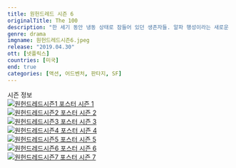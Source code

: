 ```yaml
---
title: 원헌드레드 시즌 6
originalTitle: The 100
description: "한 세기 동안 냉동 상태로 잠들어 있던 생존자들. 알파 행성이라는 새로운 터전에 발을 디딘다. 낙원 혹은 미지의 위험이 펼쳐질 이 낯선 곳에서 생존을 이어나갈 수 있을까."
genre: drama
imgname: 원헌드레드시즌6.jpeg
release: "2019.04.30"
ott: [넷플릭스]
countries: [미국]
end: true
categories: [액션, 어드벤처, 판타지, SF]
---
```


<div class="title bold">시즌 정보</div>

<div class="season-list">
<div class="item">
<a href="/drama/원헌드레드시즌1" >
<img src="/poster/원헌드레드시즌1.jpeg" alt="원헌드레드시즌1 포스터 ">
시즌 1</a>
</div>

<div class="item">
<a href="/drama/원헌드레드시즌2" >
<img src="/poster/원헌드레드시즌2.jpeg" alt="원헌드레드시즌2 포스터 ">
시즌 2</a>
</div>

<div class="item">
<a href="/drama/원헌드레드시즌3" >
<img src="/poster/원헌드레드시즌3.jpeg" alt="원헌드레드시즌3 포스터 ">
시즌 3</a>
</div>

<div class="item">
<a href="/drama/원헌드레드시즌4" >
<img src="/poster/원헌드레드시즌4.jpeg" alt="원헌드레드시즌4 포스터 ">
시즌 4</a>
</div>

<div class="item">
<a href="/drama/원헌드레드시즌5" >
<img src="/poster/원헌드레드시즌5.jpeg" alt="원헌드레드시즌5 포스터 ">
시즌 5</a>
</div>

<div class="item">
<a href="/drama/원헌드레드시즌6" >
<img src="/poster/원헌드레드시즌6.jpeg" alt="원헌드레드시즌6 포스터 ">
시즌 6</a>
</div>

<div class="item">
<a href="/drama/원헌드레드시즌7" >
<img src="/poster/원헌드레드시즌7.jpeg" alt="원헌드레드시즌7 포스터 ">
시즌 7</a>
</div>
</div>
